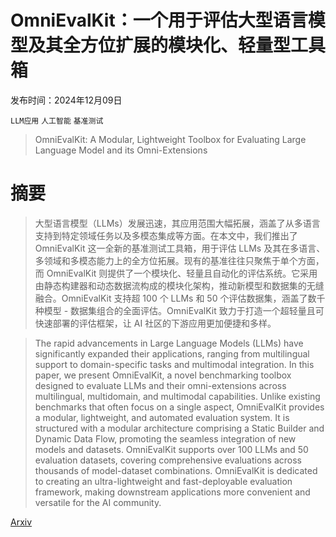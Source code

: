 # OmniEvalKit：一个用于评估大型语言模型及其全方位扩展的模块化、轻量型工具箱

发布时间：2024年12月09日

`LLM应用` `人工智能` `基准测试`

> OmniEvalKit: A Modular, Lightweight Toolbox for Evaluating Large Language Model and its Omni-Extensions

# 摘要

> 大型语言模型（LLMs）发展迅速，其应用范围大幅拓展，涵盖了从多语言支持到特定领域任务以及多模态集成等方面。在本文中，我们推出了 OmniEvalKit 这一全新的基准测试工具箱，用于评估 LLMs 及其在多语言、多领域和多模态能力上的全方位拓展。现有的基准往往只聚焦于单个方面，而 OmniEvalKit 则提供了一个模块化、轻量且自动化的评估系统。它采用由静态构建器和动态数据流构成的模块化架构，推动新模型和数据集的无缝融合。OmniEvalKit 支持超 100 个 LLMs 和 50 个评估数据集，涵盖了数千种模型 - 数据集组合的全面评估。OmniEvalKit 致力于打造一个超轻量且可快速部署的评估框架，让 AI 社区的下游应用更加便捷和多样。

> The rapid advancements in Large Language Models (LLMs) have significantly expanded their applications, ranging from multilingual support to domain-specific tasks and multimodal integration. In this paper, we present OmniEvalKit, a novel benchmarking toolbox designed to evaluate LLMs and their omni-extensions across multilingual, multidomain, and multimodal capabilities. Unlike existing benchmarks that often focus on a single aspect, OmniEvalKit provides a modular, lightweight, and automated evaluation system. It is structured with a modular architecture comprising a Static Builder and Dynamic Data Flow, promoting the seamless integration of new models and datasets. OmniEvalKit supports over 100 LLMs and 50 evaluation datasets, covering comprehensive evaluations across thousands of model-dataset combinations. OmniEvalKit is dedicated to creating an ultra-lightweight and fast-deployable evaluation framework, making downstream applications more convenient and versatile for the AI community.

[Arxiv](https://arxiv.org/abs/2412.06693)
